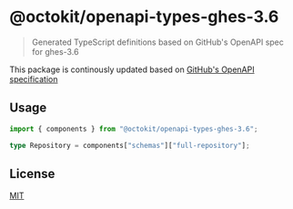 # @octokit/openapi-types-ghes-3.6

> Generated TypeScript definitions based on GitHub's OpenAPI spec for ghes-3.6

This package is continously updated based on [GitHub's OpenAPI specification](https://github.com/github/rest-api-description/)

## Usage

```ts
import { components } from "@octokit/openapi-types-ghes-3.6";

type Repository = components["schemas"]["full-repository"];
```

## License

[MIT](LICENSE)
